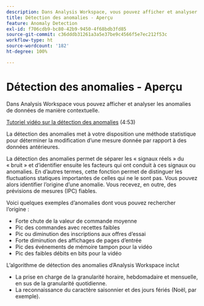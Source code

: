 ```yaml
---
description: Dans Analysis Workspace, vous pouvez afficher et analyser les anomalies de données de manière contextuelle.
title: Détection des anomalies - Aperçu
feature: Anomaly Detection
exl-id: f706cdb9-bc80-42b9-9450-4f68bdb3fd85
source-git-commit: c36dddb31261a3a5e37be9c4566f5e7ec212f53c
workflow-type: ht
source-wordcount: '182'
ht-degree: 100%

---
```


# Détection des anomalies - Aperçu

Dans Analysis Workspace vous pouvez afficher et analyser les anomalies de données de manière contextuelle.

[Tutoriel vidéo sur la détection des anomalies](https://experienceleague.adobe.com/docs/analytics-learn/tutorials/data-science/anomaly-detection-in-analysis-workspace.html?lang=fr) (4:53)

La détection des anomalies met à votre disposition une méthode statistique pour déterminer la modification d’une mesure donnée par rapport à des données antérieures.

La détection des anomalies permet de séparer les « signaux réels » du « bruit » et d’identifier ensuite les facteurs qui ont conduit à ces signaux ou anomalies. En d’autres termes, cette fonction permet de distinguer les fluctuations statiques importantes de celles qui ne le sont pas. Vous pouvez alors identifier l’origine d’une anomalie. Vous recevez, en outre, des prévisions de mesures (IPC) fiables.

Voici quelques exemples d’anomalies dont vous pouvez rechercher l’origine :

* Forte chute de la valeur de commande moyenne
* Pic des commandes avec recettes faibles
* Pic ou diminution des inscriptions aux offres d’essai
* Forte diminution des affichages de pages d’entrée
* Pic des événements de mémoire tampon pour la vidéo
* Pic des faibles débits en bits pour la vidéo

L’algorithme de détection des anomalies d’Analysis Workspace inclut

* La prise en charge de la granularité horaire, hebdomadaire et mensuelle, en sus de la granularité quotidienne.
* La reconnaissance du caractère saisonnier et des jours fériés (Noël, par exemple).
